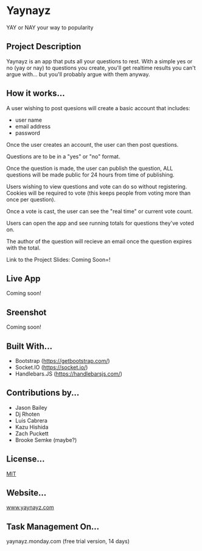# Yaynayz
YAY or NAY your way to popularity

## Project Description
Yaynayz is an app that puts all your questions to rest. With a simple yes or no (yay or nay) to questions you create, you'll get realtime results you can't argue with... but you'll probably argue with them anyway.

## How it works...
A user wishing to post quesions will create a basic account that includes:
* user name
* email address
* password

Once the user creates an account, the user can then post questions. 

Questions are to be in a "yes" or "no" format.

Once the question is made, the user can publish the question, ALL questions will be made public for 24 hours from time of publishing.

Users wishing to view questions and vote can do so without registering. Cookies will be required to vote (this keeps people from voting more than once per question).

Once a vote is cast, the user can see the "real time" or current vote count. 

Users can open the app and see running totals for questions they've voted on. 

The author of the question will recieve an email once the question expires with the total. 


Link to the Project Slides: Coming Soon=!

## Live App
Coming soon! 

## Sreenshot
Coming soon!

## Built With...
* Bootstrap  (https://getbootstrap.com/)
* Socket.IO (https://socket.io/)
* Handlebars.JS (https://handlebarsjs.com/)

## Contributions by...
* Jason Bailey
* Dj Rhoten 
* Luis Cabrera
* Kazu Hishida
* Zach Puckett
* Brooke Semke (maybe?)

## License...
[MIT](https://choosealicense.com/licenses/mit/)

## Website...
 www.yaynayz.com

## Task Management On...
yaynayz.monday.com (free trial version, 14 days)

